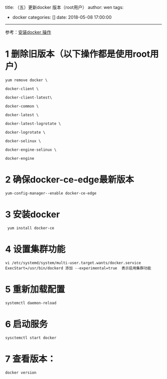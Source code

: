 title: （五）更新docker 版本（root用户）
author: wen
tags:
  - docker
categories: []
date: 2018-05-08 17:00:00
---
参考：[安装docker 操作](/2018/05/08/（四）安装docker（root用户）/)

# 1 删除旧版本（以下操作都是使用root用户）
```
yum remove docker \

docker-client \

docker-client-latest\ 

docker-common \

docker-latest \

docker-latest-logrotate \

docker-logrotate \

docker-selinux \

docker-engine-selinux \

docker-engine

```

# 2 确保docker-ce-edge最新版本
```
yum-config-manager--enable docker-ce-edge
```
# 3 安装docker
```
 yum install docker-ce
```

# 4 设置集群功能
```
vi /etc/systemd/system/multi-user.target.wants/docker.service ExecStart=/usr/bin/dockerd 添加 --experimental=true  表示启用集群功能
```
# 5 重新加载配置
```
systemctl daemon-reload
```

# 6 启动服务
```
sysctemctl start docker
```

# 7 查看版本：
```
docker version
```